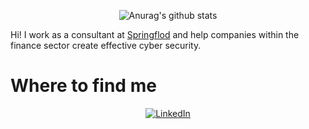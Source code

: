 <div align="center">

![Anurag's github stats](https://github-readme-stats.vercel.app/api?username=nvolcz&show_icons=true&theme=radical)
</div>

Hi! I work as a consultant at [Springflod](https://springflod.se) and help companies within the finance sector create effective cyber security.

# Where to find me
<p align="center">
	<a href="https://www.linkedin.com/in/nvolcz"><img src="https://img.shields.io/badge/LinkedIn--_.svg?style=social&logo=linkedin" alt="LinkedIn"></a>
</p>
